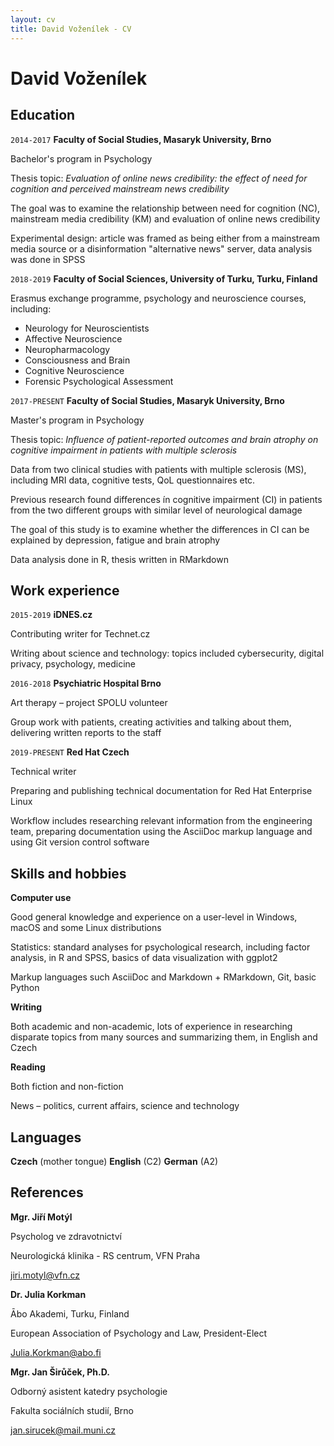 ```yaml
---
layout: cv
title: David Voženílek - CV
---
```

# David Voženílek

## Education

`2014-2017`
__Faculty of Social Studies, Masaryk University, Brno__

Bachelor's program in Psychology

Thesis topic: _Evaluation of online news credibility: the effect of need for cognition and perceived mainstream news credibility_

The goal was to examine the relationship between need for cognition (NC), mainstream media credibility (KM) and evaluation of online news credibility

Experimental design: article was framed as being either from a mainstream media source or a disinformation "alternative news" server, data analysis was done in SPSS

`2018-2019`
__Faculty of Social Sciences, University of Turku, Turku, Finland__

Erasmus exchange programme, psychology and neuroscience courses, including:

* Neurology for Neuroscientists
* Affective Neuroscience
* Neuropharmacology
* Consciousness and Brain
* Cognitive Neuroscience
* Forensic Psychological Assessment

`2017-PRESENT`
__Faculty of Social Studies, Masaryk University, Brno__

Master's program in Psychology

Thesis topic: _Influence of patient-reported outcomes and brain atrophy on cognitive impairment in patients with multiple sclerosis_

Data from two clinical studies with patients with multiple sclerosis (MS), including MRI data, cognitive tests, QoL questionnaires etc.

Previous research found differences ín cognitive impairment (CI) in patients from the two different groups with similar level of neurological damage

The goal of this study is to examine whether the differences in CI can be explained by depression, fatigue and brain atrophy

Data analysis done in R, thesis written in RMarkdown

## Work experience

`2015-2019`
__iDNES.cz__

Contributing writer for Technet.cz

Writing about science and technology: topics included cybersecurity, digital privacy, psychology, medicine

`2016-2018`
__Psychiatric Hospital Brno__

Art therapy – project SPOLU volunteer

Group work with patients, creating activities and talking about them, delivering written reports to the staff

`2019-PRESENT`
__Red Hat Czech__

Technical writer

Preparing and publishing technical documentation for Red Hat Enterprise Linux

Workflow includes researching relevant information from the engineering team, preparing documentation using the AsciiDoc markup language and using Git version control software

## Skills and hobbies

__Computer use__

Good general knowledge and experience on a user-level in Windows, macOS and some Linux distributions

Statistics: standard analyses for psychological research, including factor analysis, in R and SPSS, basics of data visualization with ggplot2

Markup languages such AsciiDoc and Markdown + RMarkdown, Git, basic Python

__Writing__

Both academic and non-academic, lots of experience in researching disparate topics from many sources and summarizing them, in English and Czech

__Reading__

Both fiction and non-fiction

News – politics, current affairs, science and technology

## Languages

__Czech__ (mother tongue)
__English__ (C2)
__German__ (A2)

## References

__Mgr. Jiří Motýl__

Psycholog ve zdravotnictví

Neurologická klinika - RS centrum, VFN Praha

jiri.motyl@vfn.cz

__Dr. Julia Korkman__

Ābo Akademi, Turku, Finland

European Association of Psychology and Law, President-Elect

Julia.Korkman@abo.fi

__Mgr. Jan Širůček, Ph.D.__

Odborný asistent katedry psychologie

Fakulta sociálních studií, Brno

jan.sirucek@mail.muni.cz
